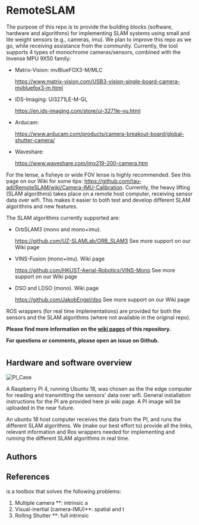 # RemoteSLAM

The purpose of this repo is to provide the building blocks (software, hardware and algorithms) for implementing SLAM systems using small and lite weight sensors (e.g., cameras, imu).
We plan to improve this repo as we go, while receiving assistance from the community.
Currently, the tool supports 4 types of monochrome cameras/sensors, combined with the Invense MPU 9X50 family:
* Matrix-Vision:  mvBlueFOX3-M/MLC 

    https://www.matrix-vision.com/USB3-vision-single-board-camera-mvbluefox3-m.html
* IDS-Imaging:  UI3271LE-M-GL   

    https://en.ids-imaging.com/store/ui-3271le-vu.html
* Arducam:   
    
    https://www.arducam.com/products/camera-breakout-board/global-shutter-camera/
* Waveshare: 

    https://www.waveshare.com/imx219-200-camera.htm

For the lense, a fisheye or wide FOV lense is highly recommended. See this page on our Wiki for some tips: https://github.com/tau-adl/RemoteSLAM/wiki/Camera-IMU-Calibration.
Currently, the heavy lifting (SLAM algorithms) takes place on a remote host computer, receiving sensor data over wifi. This makes it easier to both test and develop different SLAM algorithms and new features.

The SLAM algorithms currently supported are:
* OrbSLAM3 (mono and mono+imu). 
   
    https://github.com/UZ-SLAMLab/ORB_SLAM3
    See more support on our Wiki page
* VINS-Fusion (mono+imu). Wiki page

    https://github.com/HKUST-Aerial-Robotics/VINS-Mono
    See more support on our Wiki page
* DSO and LDSO (mono). Wiki page

    https://github.com/JakobEngel/dso
    See more support on our Wiki page

ROS wrappers (for real time implementations) are provided for both the sensors and the SLAM algorithms (where not available in the original repo).


**Please find more information on the [wiki pages](https://github.com/tau-adl/RemoteSLAM/wiki) of this repository.**

**For questions or comments, please open an issue on Github.**


#
#
## Hardware and software overview

![PI_Case](https://github.com/tau-adl/RemoteSLAM/blob/main/PI_case_small.jpg)

A Raspberry Pi 4, running Ubuntu 18, was chosen as the the edge computer for reading and transmitting the sensors' data over wifi. General installation instructions for the PI are provided here pi wiki page. A PI image will be uploaded in the near future.

An ubuntu 18 host computer receives the data from the PI, and runs the different SLAM algorithms. We (make our best effort to) provide all the links, relevant information and Ros wrappers needed for implementing and running the different SLAM algorithms in real time. 


## Authors

## References




 is a toolbox that solves the following  problems:

1. Multiple camera **: 
    intrinsic a
1. Visual-inertial (camera-IMU)**:
    spatial and t
1. Rolling Shutter **:
    full intrinsic 
